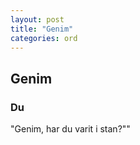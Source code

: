 ```yaml
---
layout: post
title: "Genim"
categories: ord
---
```


## Genim

### Du

"Genim, har du varit i stan?""